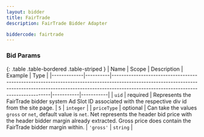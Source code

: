 ```yaml
---
layout: bidder
title: FairTrade
description: FairTrade Bidder Adapter

biddercode: fairtrade
---
```



### Bid Params

{: .table .table-bordered .table-striped }
| Name        | Scope    | Description                                                                                                                                                                                                     | Example   | Type      |
|-------------|----------|-----------------------------------------------------------------------------------------------------------------------------------------------------------------------------------------------------------------|-----------|-----------|
| `uid`       | required | Represents the FairTrade bidder system Ad Slot ID associated with the respective div id from the site page.                                                                                                     | `5`       | `integer` |
| `priceType` | optional | Can take the values `gross` or `net`, default value is `net`. Net represents the header bid price with the header bidder margin already extracted. Gross price does contain the FairTrade bidder margin within. | `'gross'` | `string`  |
